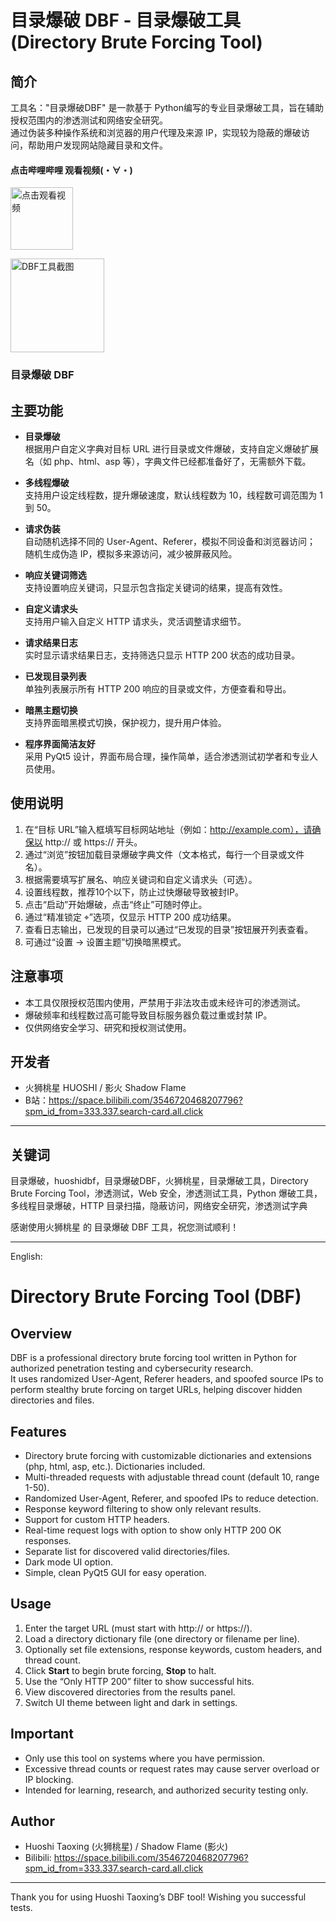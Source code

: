 # 目录爆破 DBF - 目录爆破工具 (Directory Brute Forcing Tool)

## 简介
工具名："目录爆破DBF" 是一款基于 Python编写的专业目录爆破工具，旨在辅助授权范围内的渗透测试和网络安全研究。  
通过伪装多种操作系统和浏览器的用户代理及来源 IP，实现较为隐蔽的爆破访问，帮助用户发现网站隐藏目录和文件。

<h4>点击哔哩哔哩 观看视频(⁠・⁠∀⁠・⁠)</h4>
<a href="https://b23.tv/4BtKVuU" target="_blank">
  <img src="https://images-eds-ssl.xboxlive.com/image?url=4rt9.lXDC4H_93laV1_eHM0OYfiFeMI2p9MWie0CvL99U4GA1gf6_kayTt_kBblFwHwo8BW8JXlqfnYxKPmmBQFgIHI0TSW.rkeRbCt.f_xO1LblBcPQnRP36avgGCcF1DruqzrnthGNbInJIu3mmT9FHR7IQ1nvqLY1227uBgU-&format=source" alt="点击观看视频" width="100" height="auto">
</a>

<img src="https://i.ibb.co/NdRyyYVH/DBF.png" alt="DBF工具截图" width="150"> <h3>目录爆破 DBF</h3>

## 主要功能
- **目录爆破**  
  根据用户自定义字典对目标 URL 进行目录或文件爆破，支持自定义爆破扩展名（如 php、html、asp 等），字典文件已经都准备好了，无需额外下载。
  
- **多线程爆破**  
  支持用户设定线程数，提升爆破速度，默认线程数为 10，线程数可调范围为 1 到 50。
  
- **请求伪装**  
  自动随机选择不同的 User-Agent、Referer，模拟不同设备和浏览器访问；  
  随机生成伪造 IP，模拟多来源访问，减少被屏蔽风险。
  
- **响应关键词筛选**  
  支持设置响应关键词，只显示包含指定关键词的结果，提高有效性。
  
- **自定义请求头**  
  支持用户输入自定义 HTTP 请求头，灵活调整请求细节。
  
- **请求结果日志**  
  实时显示请求结果日志，支持筛选只显示 HTTP 200 状态的成功目录。
  
- **已发现目录列表**  
  单独列表展示所有 HTTP 200 响应的目录或文件，方便查看和导出。
  
- **暗黑主题切换**  
  支持界面暗黑模式切换，保护视力，提升用户体验。
  
- **程序界面简洁友好**  
  采用 PyQt5 设计，界面布局合理，操作简单，适合渗透测试初学者和专业人员使用。

## 使用说明
1. 在“目标 URL”输入框填写目标网站地址（例如：http://example.com），请确保以 http:// 或 https:// 开头。  
2. 通过“浏览”按钮加载目录爆破字典文件（文本格式，每行一个目录或文件名）。  
3. 根据需要填写扩展名、响应关键词和自定义请求头（可选）。  
4. 设置线程数，推荐10个以下，防止过快爆破导致被封IP。  
5. 点击“启动”开始爆破，点击“终止”可随时停止。  
6. 通过“精准锁定 ⌖”选项，仅显示 HTTP 200 成功结果。  
7. 查看日志输出，已发现的目录可以通过“已发现的目录”按钮展开列表查看。  
8. 可通过“设置 -> 设置主题”切换暗黑模式。

## 注意事项
- 本工具仅限授权范围内使用，严禁用于非法攻击或未经许可的渗透测试。  
- 爆破频率和线程数过高可能导致目标服务器负载过重或封禁 IP。  
- 仅供网络安全学习、研究和授权测试使用。

## 开发者
- 火狮桃星 HUOSHI  / 影火 Shadow Flame
- B站：https://space.bilibili.com/3546720468207796?spm_id_from=333.337.search-card.all.click

---
## 关键词
目录爆破，huoshidbf，目录爆破DBF，火狮桃星，目录爆破工具，Directory Brute Forcing Tool，渗透测试，Web 安全，渗透测试工具，Python 爆破工具，多线程目录爆破，HTTP 目录扫描，隐蔽访问，网络安全研究，渗透测试字典

感谢使用火狮桃星 的 目录爆破 DBF 工具，祝您测试顺利！

---

English:

# Directory Brute Forcing Tool (DBF)

## Overview
DBF is a professional directory brute forcing tool written in Python for authorized penetration testing and cybersecurity research.  
It uses randomized User-Agent, Referer headers, and spoofed source IPs to perform stealthy brute forcing on target URLs, helping discover hidden directories and files.

## Features
- Directory brute forcing with customizable dictionaries and extensions (php, html, asp, etc.). Dictionaries included.
- Multi-threaded requests with adjustable thread count (default 10, range 1-50).
- Randomized User-Agent, Referer, and spoofed IPs to reduce detection.
- Response keyword filtering to show only relevant results.
- Support for custom HTTP headers.
- Real-time request logs with option to show only HTTP 200 OK responses.
- Separate list for discovered valid directories/files.
- Dark mode UI option.
- Simple, clean PyQt5 GUI for easy operation.

## Usage
1. Enter the target URL (must start with http:// or https://).  
2. Load a directory dictionary file (one directory or filename per line).  
3. Optionally set file extensions, response keywords, custom headers, and thread count.  
4. Click **Start** to begin brute forcing, **Stop** to halt.  
5. Use the “Only HTTP 200” filter to show successful hits.  
6. View discovered directories from the results panel.  
7. Switch UI theme between light and dark in settings.

## Important
- Only use this tool on systems where you have permission.  
- Excessive thread counts or request rates may cause server overload or IP blocking.  
- Intended for learning, research, and authorized security testing only.

## Author
- Huoshi Taoxing (火狮桃星) / Shadow Flame (影火)  
- Bilibili: https://space.bilibili.com/3546720468207796?spm_id_from=333.337.search-card.all.click

---

Thank you for using Huoshi Taoxing’s DBF tool! Wishing you successful tests.